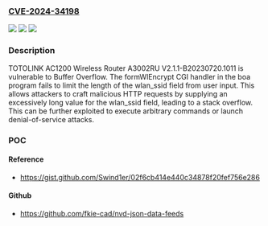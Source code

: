 ### [CVE-2024-34198](https://cve.mitre.org/cgi-bin/cvename.cgi?name=CVE-2024-34198)
![](https://img.shields.io/static/v1?label=Product&message=n%2Fa&color=blue)
![](https://img.shields.io/static/v1?label=Version&message=n%2Fa&color=blue)
![](https://img.shields.io/static/v1?label=Vulnerability&message=n%2Fa&color=brighgreen)

### Description

TOTOLINK AC1200 Wireless Router A3002RU V2.1.1-B20230720.1011 is vulnerable to Buffer Overflow. The formWlEncrypt CGI handler in the boa program fails to limit the length of the wlan_ssid field from user input. This allows attackers to craft malicious HTTP requests by supplying an excessively long value for the wlan_ssid field, leading to a stack overflow. This can be further exploited to execute arbitrary commands or launch denial-of-service attacks.

### POC

#### Reference
- https://gist.github.com/Swind1er/02f6cb414e440c34878f20fef756e286

#### Github
- https://github.com/fkie-cad/nvd-json-data-feeds

